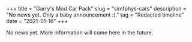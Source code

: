 +++
title = "Garry's Mod Car Pack"
slug = "simfphys-cars"
description = "No news yet. Only a baby announcement :)."
tag = "Redacted timeline"
date = "2021-01-16"
+++

No news yet. More information will come here in the future.
